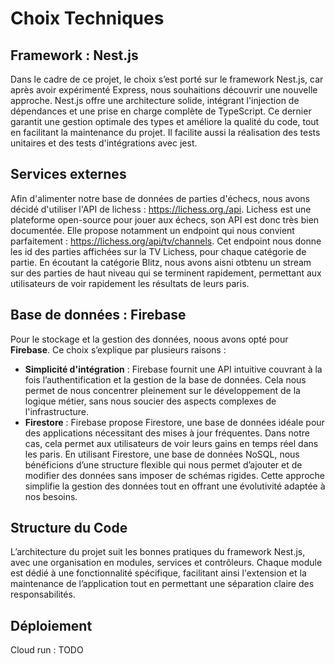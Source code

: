 # Choix Techniques

## Framework : Nest.js

Dans le cadre de ce projet, le choix s’est porté sur le framework Nest.js, car après avoir expérimenté Express, nous souhaitions découvrir une nouvelle approche. Nest.js offre une architecture solide, intégrant l'injection de dépendances et une prise en charge complète de TypeScript. Ce dernier garantit une gestion optimale des types et améliore la qualité du code, tout en facilitant la maintenance du projet. Il facilite aussi la réalisation des tests unitaires et des tests d'intégrations avec jest.

## Services externes

Afin d'alimenter notre base de données de parties d'échecs, nous avons décidé d'utiliser l'API de lichess : https://lichess.org./api. Lichess est une plateforme open-source pour jouer aux échecs, son API est donc très bien documentée. Elle propose notamment un endpoint qui nous convient parfaitement : https://lichess.org/api/tv/channels. Cet endpoint nous donne les id des parties affichées sur la TV Lichess, pour chaque catégorie de partie. En écoutant la catégorie Blitz, nous avons aisni otbtenu un stream sur des parties de haut niveau qui se terminent rapidement, permettant aux utilisateurs de voir rapidement les résultats de leurs paris.

## Base de données : Firebase

Pour le stockage et la gestion des données, noous avons opté pour **Firebase**. Ce choix s’explique par plusieurs raisons :

- **Simplicité d'intégration** : Firebase fournit une API intuitive couvrant à la fois l’authentification et la gestion de la base de données. Cela nous permet de nous concentrer pleinement sur le développement de la logique métier, sans nous soucier des aspects complexes de l'infrastructure.
- **Firestore** : Firebase propose Firestore, une base de données idéale pour des applications nécessitant des mises à jour fréquentes. Dans notre cas, cela permet aux utilisateurs de voir leurs gains en temps réel dans les paris. En utilisant Firestore, une base de données NoSQL, nous bénéficions d’une structure flexible qui nous permet d’ajouter et de modifier des données sans imposer de schémas rigides. Cette approche simplifie la gestion des données tout en offrant une évolutivité adaptée à nos besoins.

## Structure du Code

L’architecture du projet suit les bonnes pratiques du framework Nest.js, avec une organisation en modules, services et contrôleurs. Chaque module est dédié à une fonctionnalité spécifique, facilitant ainsi l'extension et la maintenance de l’application tout en permettant une séparation claire des responsabilités.

## Déploiement

Cloud run : TODO
